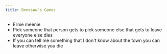 ```yaml
---
title: Bonesaw's Games
--- 
```

- Ernie meenie
- Pick someone that person gets to pick someone else that gets to leave everyone else dies
- If you can tell me something that I don't know about the town you can leave otherwise you die